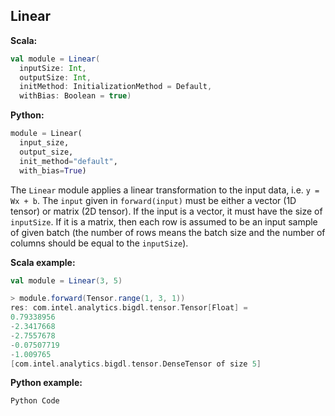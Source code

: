 ## Linear ##

**Scala:**
```scala
val module = Linear(
  inputSize: Int,
  outputSize: Int,
  initMethod: InitializationMethod = Default,
  withBias: Boolean = true)
```
**Python:**
```python
module = Linear(
  input_size,
  output_size,
  init_method="default",
  with_bias=True)
```

The `Linear` module applies a linear transformation to the input data,
i.e. `y = Wx + b`. The `input` given in `forward(input)` must be either
a vector (1D tensor) or matrix (2D tensor). If the input is a vector, it must
have the size of `inputSize`. If it is a matrix, then each row is assumed to be
an input sample of given batch (the number of rows means the batch size and
the number of columns should be equal to the `inputSize`).

**Scala example:**
```scala
val module = Linear(3, 5)

> module.forward(Tensor.range(1, 3, 1))
res: com.intel.analytics.bigdl.tensor.Tensor[Float] =
0.79338956
-2.3417668
-2.7557678
-0.07507719
-1.009765
[com.intel.analytics.bigdl.tensor.DenseTensor of size 5]
```

**Python example:**
```python
Python Code
```
